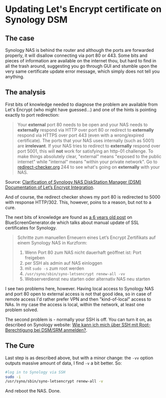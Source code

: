 # Updating Let's Encrypt certificate on Synology DSM

## The case

Synology NAS is behind the router and although the ports are forwarded properly, it will disallow connecting via port 80 or 443. Some bits and pieces of information are available on the internet thou, but hard to find in all the trash around, suggesting you go through GUI and stumble upon the very same certificate update error message, which simply does not tell you anything.

## The analysis

First bits of knowledge needed to diagnose the problem are available from Let's Encrypt (who might have guessed...) and one of the hints is pointing exactly to port redirection:

> Your **external** port 80 needs to be open and your NAS needs to **externally** respond via HTTP over port 80 or redirect to **externally** respond via HTTPS over port 443 (even with a wrong/expired certificate). The ports that your NAS uses internally (such as 5001) are **irrelevant**. If your NAS tries to redirect to **externally** respond over port 5001, this will **not** work for satisfying an http-01 challenge. To make things absolutely clear, "external" means "exposed to the public internet" while "internal" means "within your private network". Go to [redirect-checker.org](//redirect-checker.org) 244 to see what's going on **externally** with your NAS.

Source: [Clarification of Synology NAS DiskStation Manager (DSM) Documentation of Let’s Encrypt Integration](https://community.letsencrypt.org/t/clarification-of-synology-nas-diskstation-manager-dsm-documentation-of-lets-encrypt-integration/142511).

And of course, the redirect checker shows my port 80 is redirected to 5000 with response HTTP/302. This, however, poins to a reason, but not to a cure.

The next bits of knowledge are found as [a 6 years old post](https://bluescreengenerator.de/blog/synology-let%27s-encrypt-zertifikat-manuell-erneuern) on BlueScreenGenerator.de which talks about manual update of SSL certificates for Synology. 

> Schritte zum manuellen Erneuern eines Let’s Encrypt Zertifikats auf einem Synology NAS in Kurzform:
>
>  1. Wenn Port 80 zum NAS nicht dauerhaft geöffnet ist: Port freigeben
>  2. per SSH als admin auf NAS einloggen
>  3. mit `sudo -s` zum root werden
>  4. `/usr/syno/sbin/syno-letsencrypt renew-all -vv`
>  5. Webserverdienst neu starten oder alternativ NAS neu starten

I see two problems here, however. Having local access to Synology NAS and port 80 open to external access is not that good idea, so in case of remote access I'd rather prefer VPN and then "kind-of-local" access to NAs. In my case the access is local, within the network, at least one problem solved.

The second problem is - normally your SSH is off. You can turn it on, as described on Synology website: [Wie kann ich mich über SSH mit Root-Berechtigung bei DSM/SRM anmelden?](https://kb.synology.com/de-de/DSM/tutorial/How_to_login_to_DSM_with_root_permission_via_SSH_Telnet).

## The Cure

Last step is as described above, but with a minor change: the `-vv` option outputs massive amount of data, I find `-v` a bit better. So:

```bash
#log in to Synology via SSH
sudo -i
/usr/syno/sbin/syno-letsencrypt renew-all -v
```

And reboot the NAS. Done.
